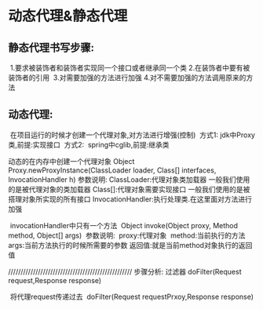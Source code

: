# 动态代理&静态代理

## 静态代理书写步骤:

​	1.要求被装饰者和装饰者实现同一个接口或者继承同一个类
​	2.在装饰者中要有被装饰者的引用
​	3.对需要加强的方法进行加强
​	4.对不需要加强的方法调用原来的方法

## 动态代理:

​	在项目运行的时候才创建一个代理对象,对方法进行增强(控制)
​	方式1:
​		jdk中Proxy类,前提:实现接口
​	方式2:
​		spring中cglib,前提:继承类
​		

动态的在内存中创建一个代理对象	
	Object Proxy.newProxyInstance(ClassLoader loader, Class[] interfaces, InvocationHandler h) 
	参数说明:
		ClassLoader:代理对象类加载器 一般我们使用的是被代理对象的类加载器
		Class[]:代理对象需要实现接口 一般我们使用的是被搭理对象所实现的所有接口
		InvocationHandler:执行处理类.在这里面对方法进行加强

​		invocationHandler中只有一个方法
​			Object invoke(Object proxy, Method method, Object[] args) 
​				参数说明:
​					proxy:代理对象
​					method:当前执行的方法
​					args:当前方法执行的时候所需要的参数
​					返回值:就是当前method对象执行的返回值

 //////////////////////////////////////////////////
 步骤分析:
	过滤器	
		doFilter(Request request,Response response)

​	将代理request传递过去
​	doFilter(Request requestPrxoy,Response response)